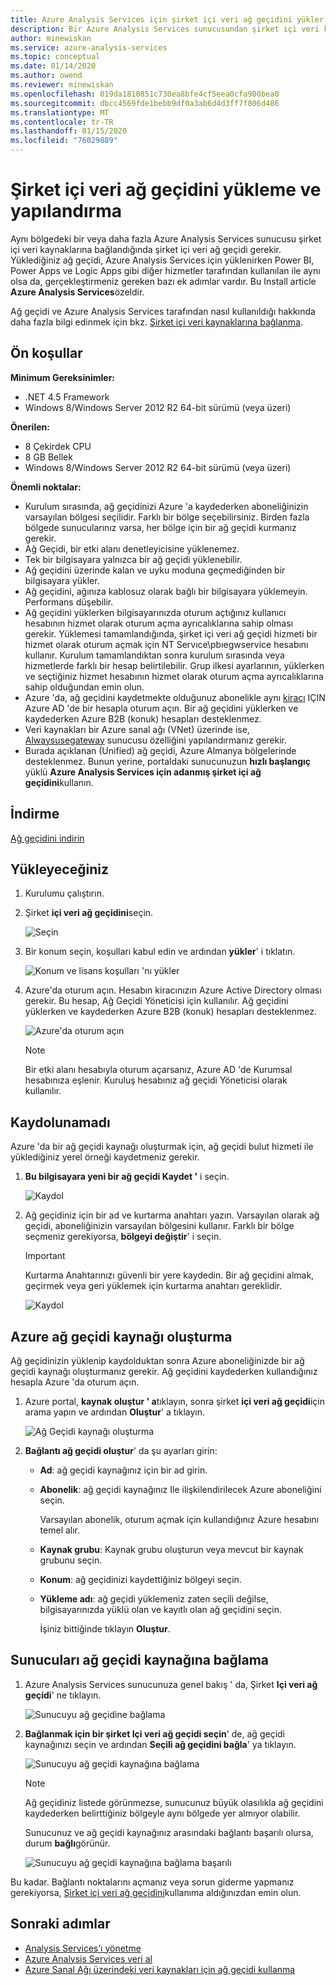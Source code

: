 ```yaml
---
title: Azure Analysis Services için şirket içi veri ağ geçidini yükler | Microsoft Docs
description: Bir Azure Analysis Services sunucusundan şirket içi veri kaynaklarına bağlanmak için şirket içi veri ağ geçidini yüklemeyi ve yapılandırmayı öğrenin.
author: minewiskan
ms.service: azure-analysis-services
ms.topic: conceptual
ms.date: 01/14/2020
ms.author: owend
ms.reviewer: minewiskan
ms.openlocfilehash: 019da1810851c730ea8bfe4cf5eea0cfa900bea0
ms.sourcegitcommit: dbcc4569fde1bebb9df0a3ab6d4d3ff7f806d486
ms.translationtype: MT
ms.contentlocale: tr-TR
ms.lasthandoff: 01/15/2020
ms.locfileid: "76029889"
---
```

# <a name="install-and-configure-an-on-premises-data-gateway"></a>Şirket içi veri ağ geçidini yükleme ve yapılandırma

Aynı bölgedeki bir veya daha fazla Azure Analysis Services sunucusu şirket içi veri kaynaklarına bağlandığında şirket içi veri ağ geçidi gerekir.  Yüklediğiniz ağ geçidi, Azure Analysis Services için yüklenirken Power BI, Power Apps ve Logic Apps gibi diğer hizmetler tarafından kullanılan ile aynı olsa da, gerçekleştirmeniz gereken bazı ek adımlar vardır. Bu Install article **Azure Analysis Services**özeldir.

Ağ geçidi ve Azure Analysis Services tarafından nasıl kullanıldığı hakkında daha fazla bilgi edinmek için bkz. [Şirket içi veri kaynaklarına bağlanma](analysis-services-gateway.md).

## <a name="prerequisites"></a>Ön koşullar

**Minimum Gereksinimler:**

* .NET 4.5 Framework
* Windows 8/Windows Server 2012 R2 64-bit sürümü (veya üzeri)

**Önerilen:**

* 8 Çekirdek CPU
* 8 GB Bellek
* Windows 8/Windows Server 2012 R2 64-bit sürümü (veya üzeri)

**Önemli noktalar:**

* Kurulum sırasında, ağ geçidinizi Azure 'a kaydederken aboneliğinizin varsayılan bölgesi seçilidir. Farklı bir bölge seçebilirsiniz. Birden fazla bölgede sunucularınız varsa, her bölge için bir ağ geçidi kurmanız gerekir. 
* Ağ Geçidi, bir etki alanı denetleyicisine yüklenemez.
* Tek bir bilgisayara yalnızca bir ağ geçidi yüklenebilir.
* Ağ geçidini üzerinde kalan ve uyku moduna geçmediğinden bir bilgisayara yükler.
* Ağ geçidini, ağınıza kablosuz olarak bağlı bir bilgisayara yüklemeyin. Performans düşebilir.
* Ağ geçidini yüklerken bilgisayarınızda oturum açtığınız kullanıcı hesabının hizmet olarak oturum açma ayrıcalıklarına sahip olması gerekir. Yüklemesi tamamlandığında, şirket içi veri ağ geçidi hizmeti bir hizmet olarak oturum açmak için NT Servıce\pbıegwservice hesabını kullanır. Kurulum tamamlandıktan sonra kurulum sırasında veya hizmetlerde farklı bir hesap belirtilebilir. Grup ilkesi ayarlarının, yüklerken ve seçtiğiniz hizmet hesabının hizmet olarak oturum açma ayrıcalıklarına sahip olduğundan emin olun.
* Azure 'da, ağ geçidini kaydetmekte olduğunuz abonelikle aynı [kiracı](/previous-versions/azure/azure-services/jj573650(v=azure.100)#what-is-an-azure-ad-tenant) IÇIN Azure AD 'de bir hesapla oturum açın. Bir ağ geçidini yüklerken ve kaydederken Azure B2B (konuk) hesapları desteklenmez.
* Veri kaynakları bir Azure sanal ağı (VNet) üzerinde ise, [Alwaysusegateway](analysis-services-vnet-gateway.md) sunucusu özelliğini yapılandırmanız gerekir.
* Burada açıklanan (Unified) ağ geçidi, Azure Almanya bölgelerinde desteklenmez. Bunun yerine, portaldaki sunucunuzun **hızlı başlangıç** yüklü **Azure Analysis Services için adanmış şirket içi ağ geçidini**kullanın. 


## <a name="download"></a>İndirme

 [Ağ geçidini indirin](https://go.microsoft.com/fwlink/?LinkId=820925&clcid=0x409)

## <a name="install"></a>Yükleyeceğiniz

1. Kurulumu çalıştırın.

2. Şirket **içi veri ağ geçidini**seçin.

   ![Seçin](media/analysis-services-gateway-install/aas-gateway-installer-select.png)

2. Bir konum seçin, koşulları kabul edin ve ardından **yükler**' i tıklatın.

   ![Konum ve lisans koşulları 'nı yükler](media/analysis-services-gateway-install/aas-gateway-installer-accept.png)

3. Azure'da oturum açın. Hesabın kiracınızın Azure Active Directory olması gerekir. Bu hesap, Ağ Geçidi Yöneticisi için kullanılır. Ağ geçidini yüklerken ve kaydederken Azure B2B (konuk) hesapları desteklenmez.

   ![Azure'da oturum açın](media/analysis-services-gateway-install/aas-gateway-installer-account.png)

   > [!NOTE]
   > Bir etki alanı hesabıyla oturum açarsanız, Azure AD 'de Kurumsal hesabınıza eşlenir. Kuruluş hesabınız ağ geçidi Yöneticisi olarak kullanılır.

## <a name="register"></a>Kaydolunamadı

Azure 'da bir ağ geçidi kaynağı oluşturmak için, ağ geçidi bulut hizmeti ile yüklediğiniz yerel örneği kaydetmeniz gerekir. 

1.  **Bu bilgisayara yeni bir ağ geçidi Kaydet '** i seçin.

    ![Kaydol](media/analysis-services-gateway-install/aas-gateway-register-new.png)

2. Ağ geçidiniz için bir ad ve kurtarma anahtarı yazın. Varsayılan olarak ağ geçidi, aboneliğinizin varsayılan bölgesini kullanır. Farklı bir bölge seçmeniz gerekiyorsa, **bölgeyi değiştir**' i seçin.

    > [!IMPORTANT]
    > Kurtarma Anahtarınızı güvenli bir yere kaydedin. Bir ağ geçidini almak, geçirmek veya geri yüklemek için kurtarma anahtarı gereklidir. 

   ![Kaydol](media/analysis-services-gateway-install/aas-gateway-register-name.png)


## <a name="create-resource"></a>Azure ağ geçidi kaynağı oluşturma

Ağ geçidinizin yüklenip kaydolduktan sonra Azure aboneliğinizde bir ağ geçidi kaynağı oluşturmanız gerekir. Ağ geçidini kaydederken kullandığınız hesapla Azure 'da oturum açın.

1. Azure portal, **kaynak oluştur ' a**tıklayın, sonra şirket **içi veri ağ geçidi**için arama yapın ve ardından **Oluştur**' a tıklayın.

   ![Ağ Geçidi kaynağı oluşturma](media/analysis-services-gateway-install/aas-gateway-new-azure-resource.png)

2. **Bağlantı ağ geçidi oluştur**' da şu ayarları girin:

   * **Ad**: ağ geçidi kaynağınız için bir ad girin. 

   * **Abonelik**: ağ geçidi kaynağınız Ile ilişkilendirilecek Azure aboneliğini seçin. 
   
     Varsayılan abonelik, oturum açmak için kullandığınız Azure hesabını temel alır.

   * **Kaynak grubu**: Kaynak grubu oluşturun veya mevcut bir kaynak grubunu seçin.

   * **Konum**: ağ geçidinizi kaydettiğiniz bölgeyi seçin.

   * **Yükleme adı**: ağ geçidi yüklemeniz zaten seçili değilse, bilgisayarınızda yüklü olan ve kayıtlı olan ağ geçidini seçin. 

     İşiniz bittiğinde tıklayın **Oluştur**.

## <a name="connect-servers"></a>Sunucuları ağ geçidi kaynağına bağlama

1. Azure Analysis Services sunucunuza genel bakış ' da, Şirket **Içi veri ağ geçidi**' ne tıklayın.

   ![Sunucuyu ağ geçidine bağlama](media/analysis-services-gateway-install/aas-gateway-connect-server.png)

2. **Bağlanmak için bir şirket Içi veri ağ geçidi seçin**' de, ağ geçidi kaynağınızı seçin ve ardından **Seçili ağ geçidini bağla**' ya tıklayın.

   ![Sunucuyu ağ geçidi kaynağına bağlama](media/analysis-services-gateway-install/aas-gateway-connect-resource.png)

    > [!NOTE]
    > Ağ geçidiniz listede görünmezse, sunucunuz büyük olasılıkla ağ geçidini kaydederken belirttiğiniz bölgeyle aynı bölgede yer almıyor olabilir.

    Sunucunuz ve ağ geçidi kaynağınız arasındaki bağlantı başarılı olursa, durum **bağlı**görünür.


    ![Sunucuyu ağ geçidi kaynağına bağlama başarılı](media/analysis-services-gateway-install/aas-gateway-connect-success.png)

Bu kadar. Bağlantı noktalarını açmanız veya sorun giderme yapmanız gerekiyorsa, [Şirket içi veri ağ geçidini](analysis-services-gateway.md)kullanıma aldığınızdan emin olun.

## <a name="next-steps"></a>Sonraki adımlar

* [Analysis Services’ı yönetme](analysis-services-manage.md)   
* [Azure Analysis Services veri al](analysis-services-connect.md)   
* [Azure Sanal Ağı üzerindeki veri kaynakları için ağ geçidi kullanma](analysis-services-vnet-gateway.md)
